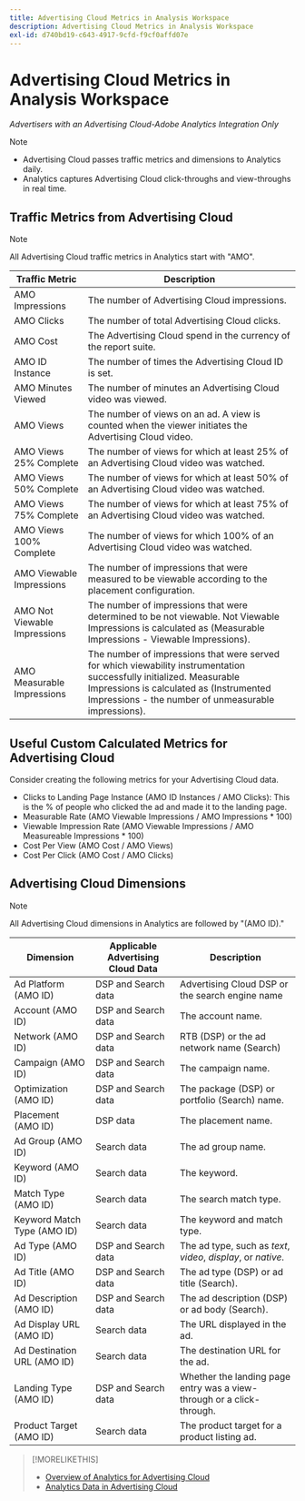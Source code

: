 ```yaml
---
title: Advertising Cloud Metrics in Analysis Workspace
description: Advertising Cloud Metrics in Analysis Workspace
exl-id: d740bd19-c643-4917-9cfd-f9cf0affd07e
---
```

# Advertising Cloud Metrics in Analysis Workspace

*Advertisers with an Advertising Cloud-Adobe Analytics Integration Only*

>[!NOTE]
>
>* Advertising Cloud passes traffic metrics and dimensions to Analytics daily.
>* Analytics captures Advertising Cloud click-throughs and view-throughs in real time.

## Traffic Metrics from Advertising Cloud

>[!NOTE]
>
>All Advertising Cloud traffic metrics in Analytics start with "AMO".

| Traffic Metric | Description |
| -------------- | ----------- |
| AMO Impressions | The number of Advertising Cloud impressions. |
| AMO Clicks | The number of total Advertising Cloud clicks. |
| AMO Cost | The Advertising Cloud spend in the currency of the report suite. |
| AMO ID Instance | The number of times the Advertising Cloud ID is set. |
| AMO Minutes Viewed | The number of minutes an Advertising Cloud video was viewed. |
| AMO Views | The number of views on an ad. A view is counted when the viewer initiates the Advertising Cloud video. |
| AMO Views 25% Complete | The number of views for which at least 25% of an Advertising Cloud video was watched. |
| AMO Views 50% Complete | The number of views for which at least 50% of an Advertising Cloud video was watched. |
| AMO Views 75% Complete | The number of views for which at least 75% of an Advertising Cloud video was watched. |
| AMO Views 100% Complete | The number of views for which 100% of an Advertising Cloud video was watched. |
| AMO Viewable Impressions | The number of impressions that were measured to be viewable according to the placement configuration. |
| AMO Not Viewable Impressions | The number of impressions that were determined to be not viewable. Not Viewable Impressions is calculated as (Measurable Impressions - Viewable Impressions). |
| AMO Measurable Impressions | The number of impressions that were served for which viewability instrumentation successfully initialized. Measurable Impressions is calculated as (Instrumented Impressions - the number of unmeasurable impressions). |

<!--
* AMO Impressions: The total number of Advertising Cloud impressions.
* AMO Clicks: The total number of total Advertising Cloud clicks.
* AMO Cost: The total Advertising Cloud spend in the currency of the report suite.
* AMO ID Instance: The total number of times the Advertising Cloud ID is set.
* AMO Minutes Viewed: The total number of minutes an Advertising Cloud video was viewed.
* AMO Views: The total number of views on an ad. A view is counted when the viewer initiates the Advertising Cloud video.
* AMO Views 25% Complete: The number of views for which at least 25% of an Advertising Cloud video was watched.
* AMO Views 50% Complete: The number of views for which at least 50% of an Advertising Cloud video was watched.
* AMO Views 75% Complete: The number of views for which at least 75% of an Advertising Cloud video was watched.
* AMO Views 100% Complete: The number of views for which 100% of an Advertising Cloud video was watched.
* AMO Viewable Impressions: The number of impressions that were measured to be viewable according to the placement configuration.
* AMO Not Viewable Impressions: The number of impressions that were determined to be not viewable. Not Viewable Impressions is calculated as (Measurable Impressions - Viewable Impressions).
* AMO Measurable Impressions: The number of impressions that were served for which viewability instrumentation successfully initialized. Measurable Impressions is calculated as Instrumented Impressions minus the number of unmeasurable impressions.
-->

## Useful Custom Calculated Metrics for Advertising Cloud

Consider creating the following metrics for your Advertising Cloud data.

* Clicks to Landing Page Instance (AMO ID Instances / AMO Clicks): This is the % of people who clicked the ad and made it to the landing page.
* Measurable Rate (AMO Viewable Impressions / AMO Impressions * 100)
* Viewable Impression Rate (AMO Viewable Impressions / AMO Measureable Impressions * 100)
* Cost Per View (AMO Cost / AMO Views)
* Cost Per Click (AMO Cost / AMO Clicks)

## Advertising Cloud Dimensions

>[!NOTE]
>
>All Advertising Cloud dimensions in Analytics are followed by "(AMO ID)."

| Dimension | Applicable Advertising Cloud Data  | Description |
| ----------- | ---------- | ---------- |
| Ad Platform (AMO ID) | DSP and Search data | Advertising Cloud DSP or the search engine name |
| Account (AMO ID) | DSP and Search data | The account name. |
| Network (AMO ID) | DSP and Search data | RTB (DSP) or the ad network name (Search) |
| Campaign (AMO ID) | DSP and Search data | The campaign name. |
| Optimization (AMO ID) | DSP and Search data | The package (DSP) or portfolio (Search) name. |
| Placement (AMO ID) | DSP data | The placement name. |
| Ad Group (AMO ID) | Search data | The ad group name. |
| Keyword (AMO ID) | Search data | The keyword. |
| Match Type (AMO ID) | Search data | The search match type. |
| Keyword Match Type (AMO ID) | Search data | The keyword and match type. |
| Ad Type (AMO ID) | DSP and Search data | The ad type, such as *text*, *video*, *display*, or *native*. |
| Ad Title (AMO ID) | DSP and Search data |The ad type (DSP) or ad title (Search). |
| Ad Description (AMO ID) | DSP and Search data | The ad description (DSP) or ad body (Search). |
| Ad Display URL (AMO ID) | Search data | The URL displayed in the ad. |
| Ad Destination URL (AMO ID) | Search data | The destination URL for the ad. |
| Landing Type (AMO ID) | DSP and Search data | Whether the landing page entry was a view-through or a click-through. |
| Product Target (AMO ID) | Search data | The product target for a product listing ad. |

>[!MORELIKETHIS]
>
>* [Overview of Analytics for Advertising Cloud](overview.md)
>* [Analytics Data in Advertising Cloud](/help/dsp/integrations/analytics/analytics-data-in-advertising-cloud.md)
